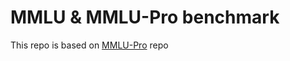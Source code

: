 # MMLU & MMLU-Pro benchmark

This repo is based on [MMLU-Pro](https://github.com/TIGER-AI-Lab/MMLU-Pro) repo
